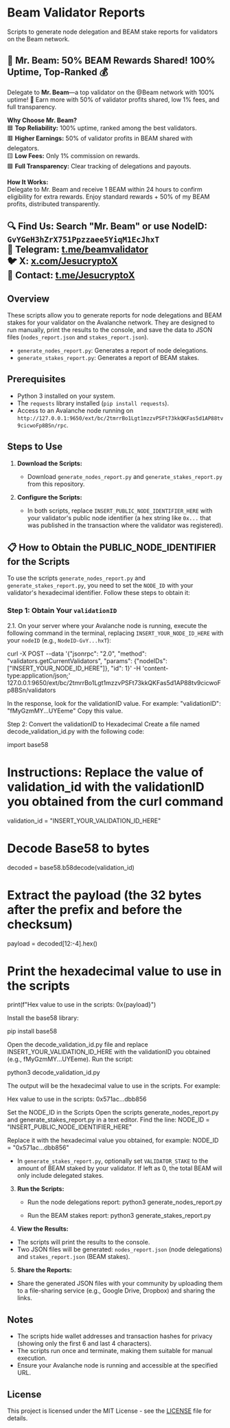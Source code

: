 # Beam Validator Reports

Scripts to generate node delegation and BEAM stake reports for validators on the Beam network.

## 📢 Mr. Beam: 50% BEAM Rewards Shared! 100% Uptime, Top-Ranked 💰

Delegate to **Mr. Beam**—a top validator on the @Beam network with 100% uptime! 🚀 Earn more with 50% of validator profits shared, low 1% fees, and full transparency.  

**Why Choose Mr. Beam?**  
🟦 **Top Reliability:** 100% uptime, ranked among the best validators.  
🟥 **Higher Earnings:** 50% of validator profits in BEAM shared with delegators.  
🟨 **Low Fees:** Only 1% commission on rewards.  
🟩 **Full Transparency:** Clear tracking of delegations and payouts.  

**How It Works:**  
Delegate to Mr. Beam and receive 1 BEAM within 24 hours to confirm eligibility for extra rewards. Enjoy standard rewards + 50% of my BEAM profits, distributed transparently.  

🔍 **Find Us:** Search "Mr. Beam" or use NodeID: `GvYGeH3hZrX751Ppzzaee5YiqM1EcJhxT`  
📲 **Telegram:** [t.me/beamvalidator](https://t.me/beamvalidator)  
🐦 **X:** [x.com/JesucryptoX](https://x.com/JesucryptoX)  
📩 **Contact:** [t.me/JesucryptoX](https://t.me/JesucryptoX)
---
## Overview

These scripts allow you to generate reports for node delegations and BEAM stakes for your validator on the Avalanche network. They are designed to run manually, print the results to the console, and save the data to JSON files (`nodes_report.json` and `stakes_report.json`).

- `generate_nodes_report.py`: Generates a report of node delegations.
- `generate_stakes_report.py`: Generates a report of BEAM stakes.

## Prerequisites

- Python 3 installed on your system.
- The `requests` library installed (`pip install requests`).
- Access to an Avalanche node running on `http://127.0.0.1:9650/ext/bc/2tmrrBo1Lgt1mzzvPSFt73kkQKFas5d1AP88tv9cicwoFp8BSn/rpc`.

## Steps to Use

1. **Download the Scripts:**
   - Download `generate_nodes_report.py` and `generate_stakes_report.py` from this repository.

2. **Configure the Scripts:**
   - In both scripts, replace `INSERT_PUBLIC_NODE_IDENTIFIER_HERE` with your validator's public node identifier (a hex string like `0x...` that was published in the transaction where the validator was registered).

## 📋 How to Obtain the PUBLIC_NODE_IDENTIFIER for the Scripts

To use the scripts `generate_nodes_report.py` and `generate_stakes_report.py`, you need to set the `NODE_ID` with your validator's hexadecimal identifier. Follow these steps to obtain it:

### Step 1: Obtain Your `validationID`
2.1. On your server where your Avalanche node is running, execute the following command in the terminal, replacing `INSERT_YOUR_NODE_ID_HERE` with your `nodeID` (e.g., `NodeID-GvY...hxT`):
   
   curl -X POST --data '{"jsonrpc": "2.0", "method": "validators.getCurrentValidators", "params": {"nodeIDs": ["INSERT_YOUR_NODE_ID_HERE"]}, "id": 1}' -H 'content-type:application/json;' 127.0.0.1:9650/ext/bc/2tmrrBo1Lgt1mzzvPSFt73kkQKFas5d1AP88tv9cicwoFp8BSn/validators

In the response, look for the validationID value. For example:
"validationID": "fMyGzmMY...UYEeme"
Copy this value.

Step 2: Convert the validationID to Hexadecimal
Create a file named decode_validation_id.py with the following code:

import base58

# Instructions: Replace the value of validation_id with the validationID you obtained from the curl command
validation_id = "INSERT_YOUR_VALIDATION_ID_HERE"

# Decode Base58 to bytes
decoded = base58.b58decode(validation_id)

# Extract the payload (the 32 bytes after the prefix and before the checksum)
payload = decoded[12:-4].hex()

# Print the hexadecimal value to use in the scripts
print(f"Hex value to use in the scripts: 0x{payload}")

Install the base58 library:

pip install base58

Open the decode_validation_id.py file and replace INSERT_YOUR_VALIDATION_ID_HERE with the validationID you obtained (e.g., fMyGzmMY...UYEeme).
Run the script:

python3 decode_validation_id.py

The output will be the hexadecimal value to use in the scripts. For example:

Hex value to use in the scripts: 0x571ac...dbb856

Set the NODE_ID in the Scripts
Open the scripts generate_nodes_report.py and generate_stakes_report.py in a text editor.
Find the line:
NODE_ID = "INSERT_PUBLIC_NODE_IDENTIFIER_HERE"

Replace it with the hexadecimal value you obtained, for example:
NODE_ID = "0x571ac...dbb856"


   - In `generate_stakes_report.py`, optionally set `VALIDATOR_STAKE` to the amount of BEAM staked by your validator. If left as 0, the total BEAM will only include delegated stakes.

3. **Run the Scripts:**
   - Run the node delegations report:
     python3 generate_nodes_report.py
     
   - Run the BEAM stakes report:
     python3 generate_stakes_report.py

4. **View the Results:**
- The scripts will print the results to the console.
- Two JSON files will be generated: `nodes_report.json` (node delegations) and `stakes_report.json` (BEAM stakes).

5. **Share the Reports:**
- Share the generated JSON files with your community by uploading them to a file-sharing service (e.g., Google Drive, Dropbox) and sharing the links.

## Notes

- The scripts hide wallet addresses and transaction hashes for privacy (showing only the first 6 and last 4 characters).
- The scripts run once and terminate, making them suitable for manual execution.
- Ensure your Avalanche node is running and accessible at the specified URL.

## License

This project is licensed under the MIT License - see the [LICENSE](LICENSE) file for details.
